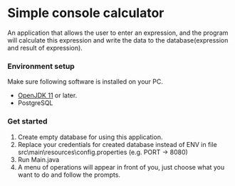 # Simple console calculator
An application that allows the user to enter an expression, and the program will calculate this expression and write the data to the database(expression and result of expression).

### Environment setup
Make sure following software is installed on your PC.
* [OpenJDK 11](https://adoptium.net/releases.html?variant=openjdk11&jvmVariant=hotspot) or later.
* PostgreSQL

### Get started
1) Create empty database for using this application.
2) Replace your credentials for created database instead of ENV in file src\main\resources\config.properties (e.g. PORT -> 8080)
3) Run Main.java
4) A menu of operations will appear in front of you, just choose what you want to do and follow the prompts.
